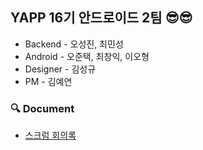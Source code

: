 ## YAPP 16기 안드로이드 2팀 :sunglasses::sunglasses:

 - Backend - 오성진, 최민성
 - Android - 오준택, 최창익, 이오형
 - Designer - 김성규
 - PM - 김예연
 
### 🔍 Document
 - [스크럼 회의록](https://docs.google.com/document/d/10qV5fEL7G-1z6SYk9_5sVi7v1GNZPMr58oeuUEJe8A4/edit#)
